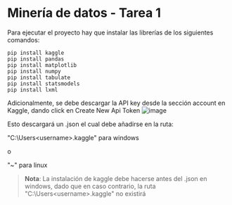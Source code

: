 # Minería de datos - Tarea 1

Para ejecutar el proyecto hay que instalar las librerías de los siguientes comandos:

```
pip install kaggle
pip install pandas
pip install matplotlib
pip install numpy
pip install tabulate
pip install statsmodels
pip install lxml
```

Adicionalmente, se debe descargar la API key desde la sección account en Kaggle, dando click en Create New Api Token
![image](https://user-images.githubusercontent.com/66177547/154788860-b8381ac7-0bf9-4a07-8124-a2cda4c27b0f.png)

Esto descargará un .json el cual debe añadirse en la ruta:

"C:\Users\<username>\.kaggle\" para windows 

o

"~" para linux

> **Nota**: La instalación de kaggle debe hacerse antes del .json en windows, dado que en caso contrario, la ruta "C:\Users\<username>\.kaggle\" no existirá


